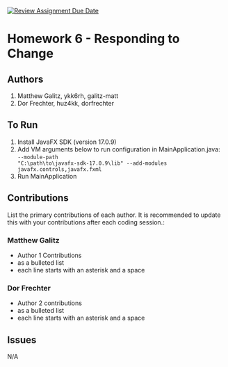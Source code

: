 [![Review Assignment Due Date](https://classroom.github.com/assets/deadline-readme-button-24ddc0f5d75046c5622901739e7c5dd533143b0c8e959d652212380cedb1ea36.svg)](https://classroom.github.com/a/DC1SF4uZ)
# Homework 6 - Responding to Change

## Authors
1) Matthew Galitz, ykk6rh, galitz-matt
2) Dor Frechter, huz4kk, dorfrechter

## To Run
1) Install JavaFX SDK (version 17.0.9)
2) Add VM arguments below to run configuration in MainApplication.java:<br>
<code>--module-path "C:\path\to\javafx-sdk-17.0.9\lib" --add-modules javafx.controls,javafx.fxml</code>
3) Run MainApplication

## Contributions

List the primary contributions of each author. It is recommended to update this with your contributions after each coding session.:

### Matthew Galitz

* Author 1 Contributions
* as a bulleted list
* each line starts with an asterisk and a space

### Dor Frechter

* Author 2 contributions
* as a bulleted list
* each line starts with an asterisk and a space

## Issues
N/A